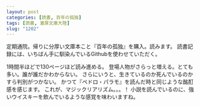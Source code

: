 ```yaml
---
layout: post
categories: [読書, 百年の孤独]
tags: [読書, 激厚文庫大陸]
slug: "1202"
---
```


定期通院。帰りに分厚い文庫本こと『百年の孤独』を購入。読みます。
読書記録には、いちばん手に馴染んでいるGithubを使わせていただく。

1時間半ほどで130ページほど読み進める。
登場人物がさらっと増える。とても多い。誰が誰だかわからない。
さらにいうと、生きているのか死んでいるのかすら判別がつかない。
かつて『ペドロ・パラモ』を読んだ時と同じような酩酊感を感じます。
これが、マジックリアリズム。。。！
小説を読んでいるのに、強いウイスキーを飲んでいるような感覚を味わいますね。
